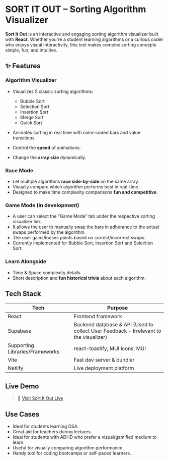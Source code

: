# SORT IT OUT – Sorting Algorithm Visualizer

**Sort It Out** is an interactive and engaging sorting algorithm visualizer built with **React**. Whether you're a student learning algorithms or a curious coder who enjoys visual interactivity, this tool makes complex sorting concepts simple, fun, and intuitive.


## ✨ Features

### Algorithm Visualizer

- Visualizes 5 classic sorting algorithms:

  - Bubble Sort
  - Selection Sort
  - Insertion Sort
  - Merge Sort
  - Quick Sort

- Animates sorting in real time with color-coded bars and value transitions.
- Control the **speed** of animations.
- Change the **array size** dynamically.

### Race Mode

- Let multiple algorithms **race side-by-side** on the same array.
- Visually compare which algorithm performs best in real-time.
- Designed to make time complexity comparisons **fun and competitive**.

### Game Mode (in development)

- A user can select the "Game Mode" tab under the respective sorting visualizer link.
- It allows the user to manually swap the bars in adherance to the actual swaps performed by the algorithm.
- The user gains/looses points based on correct/incorrect swaps.
- Currently implemented for Bubble Sort, Insertion Sort and Selection Sort.

### Learn Alongside

- Time & Space complexity details.
- Short description and **fun historical trivia** about each algorithm.


## Tech Stack

| Tech           | Purpose                   |
| -------------- | ------------------------- |
| React          | Frontend framework        |
| Supabase       | Backend database & API (Used to collect User Feedback - Irrelevant to the visualizer)    |
| Supporting Libraries/Frameworks | react-toastify, MUI Icons, MUI |
| Vite           | Fast dev server & bundler |
| Netlify        | Live deployment platform  |



## Live Demo

> 🔗 [Visit Sort It Out Live](https://sort-it-out-v4.netlify.app)


## Use Cases

- Ideal for students learning DSA.
- Great aid for teachers during lectures.
- Ideal for students with ADHD who prefer a vizual/gamified medium to learn.
- Useful for visually comparing algorithm performance.
- Handy tool for coding bootcamps or self-paced learners.


